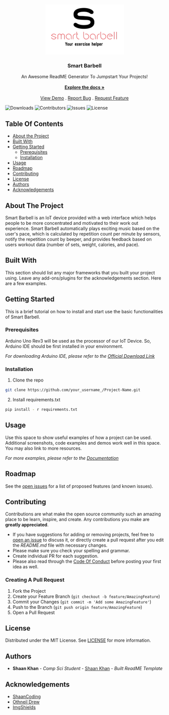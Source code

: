 <br/>
<p align="center">
  <a href="https://github.com/scottsuk0306/smart-barbell">
    <img src="https://github.com/scottsuk0306/smart-barbell/blob/main/images/logo.PNG" alt="Logo" width="251" height="158">
  </a>

  <h3 align="center">Smart Barbell</h3>

  <p align="center">
    An Awesome ReadME Generator To Jumpstart Your Projects!
    <br/>
    <br/>
    <a href="https://github.com/scottsuk0306/smart-barbell"><strong>Explore the docs »</strong></a>
    <br/>
    <br/>
    <a href="https://github.com/scottsuk0306/smart-barbell">View Demo</a>
    .
    <a href="https://github.com/scottsuk0306/smart-barbell/issues">Report Bug</a>
    .
    <a href="https://github.com/scottsuk0306/smart-barbell/issues">Request Feature</a>
  </p>
</p>

![Downloads](https://img.shields.io/github/downloads/scottsuk0306/smart-barbell/total) ![Contributors](https://img.shields.io/github/contributors/scottsuk0306/smart-barbell?color=dark-green) ![Issues](https://img.shields.io/github/issues/scottsuk0306/smart-barbell) ![License](https://img.shields.io/github/license/scottsuk0306/smart-barbell) 

## Table Of Contents

* [About the Project](#about-the-project)
* [Built With](#built-with)
* [Getting Started](#getting-started)
  * [Prerequisites](#prerequisites)
  * [Installation](#installation)
* [Usage](#usage)
* [Roadmap](#roadmap)
* [Contributing](#contributing)
* [License](#license)
* [Authors](#authors)
* [Acknowledgements](#acknowledgements)

## About The Project

Smart Barbell is an IoT device provided with a web interface which helps people to be more concentrated and motivated to their work out experience. Smart Barbell automatically plays exciting music based on the user's pace, which is calculated by repetition count per minute by sensors, notify the repetition count by beeper, and provides feedback based on users workout data (number of sets, weight, calories, and pace).

## Built With

This section should list any major frameworks that you built your project using. Leave any add-ons/plugins for the acknowledgements section. Here are a few examples.

## Getting Started

This is a brief tutorial on how to install and start use the basic functionalities of Smart Barbell.

### Prerequisites

Arduino Uno Rev3 will be used as the processor of our IoT Device. So, Arduino IDE should be first installed in your environment.

_For downloading Arduino IDE, please refer to the [Official Download Link](https://www.arduino.cc/en/software
)_

### Installation

1. Clone the repo

```sh
git clone https://github.com/your_username_/Project-Name.git
```

2. Install requirements.txt

```sh
pip install - r requirements.txt
```

## Usage

Use this space to show useful examples of how a project can be used. Additional screenshots, code examples and demos work well in this space. You may also link to more resources.

_For more examples, please refer to the [Documentation](https://example.com)_

## Roadmap

See the [open issues](https://github.com/scottsuk0306/smart-barbell/issues) for a list of proposed features (and known issues).

## Contributing

Contributions are what make the open source community such an amazing place to be learn, inspire, and create. Any contributions you make are **greatly appreciated**.
* If you have suggestions for adding or removing projects, feel free to [open an issue](https://github.com/scottsuk0306/smart-barbell/issues/new) to discuss it, or directly create a pull request after you edit the *README.md* file with necessary changes.
* Please make sure you check your spelling and grammar.
* Create individual PR for each suggestion.
* Please also read through the [Code Of Conduct](https://github.com/scottsuk0306/smart-barbell/blob/main/CODE_OF_CONDUCT.md) before posting your first idea as well.

### Creating A Pull Request

1. Fork the Project
2. Create your Feature Branch (`git checkout -b feature/AmazingFeature`)
3. Commit your Changes (`git commit -m 'Add some AmazingFeature'`)
4. Push to the Branch (`git push origin feature/AmazingFeature`)
5. Open a Pull Request

## License

Distributed under the MIT License. See [LICENSE](https://github.com/scottsuk0306/smart-barbell/blob/main/LICENSE.md) for more information.

## Authors

* **Shaan Khan** - *Comp Sci Student* - [Shaan Khan](https://github.com/ShaanCoding/) - *Built ReadME Template*

## Acknowledgements

* [ShaanCoding](https://github.com/ShaanCoding/)
* [Othneil Drew](https://github.com/othneildrew/Best-README-Template)
* [ImgShields](https://shields.io/)
